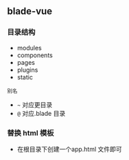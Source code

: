 ## blade-vue

### 目录结构

- modules
- components
- pages
- plugins
- static

`别名`

- `~` 对应更目录
- `@` 对应.blade 目录

### 替换 html 模板

- 在根目录下创建一个app.html 文件即可

